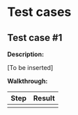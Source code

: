# Test cases

## Test case #1

**Description:**

[To be inserted]

**Walkthrough:**

| **Step** | **Result** |
| -------- | ---------- |
|          |            |